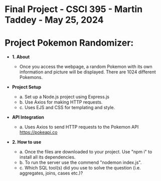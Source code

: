 # Final Project - CSCI 395 - Martin Taddey - May 25, 2024

# Project Pokemon Randomizer:

* **1. About**

	* Once you access the webpage, a random Pokemon with its own information and picture will be displayed. There are 1024 different Pokemons.

* **Project Setup**
	* a. Set up a Node.js project using Express.js
	* b. Use Axios for making HTTP requests.
	* c. Uses EJS and CSS for templating and style.

* **API Integration**
	* a. Uses Axios to send HTTP requests to the Pokemon API https://pokeapi.co
 
* **2. How to use**
	* a. Once the files are downloaded to your project. Use "npm i" to install all its dependencies. 
	* b. To run the server use the commend "nodemon index.js".
	* c. Which SQL tool(s) did you use to solve the question (i.e. aggregates, joins, cases etc.)? 

